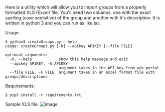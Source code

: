 Here is a utility which will allow you to import groups from a properly formatted XLS (Excel) file. You'll need two columns, one with the exact spelling (case sentsitive) of the group and another with it's description. It is written in python 3 and you can run as like so:

Usage:

```
$ python3 createGroups.py --help
usage: createGroups.py [-h] --apikey APIKEY [--file FILE]

optional arguments:
  -h, --help            show this help message and exit
  --apikey APIKEY, -A APIKEY
                        argument takes in the API key from web portal
  --file FILE, -F FILE  argument takes in an excel format file with groups/descriptions
```

Requirements:

```
$ pip3 install -r requirements.txt
```

Sample XLS file:
![image](https://user-images.githubusercontent.com/75458081/147141522-9ddaa06b-e359-4534-90ca-a13cd4296c79.png)
